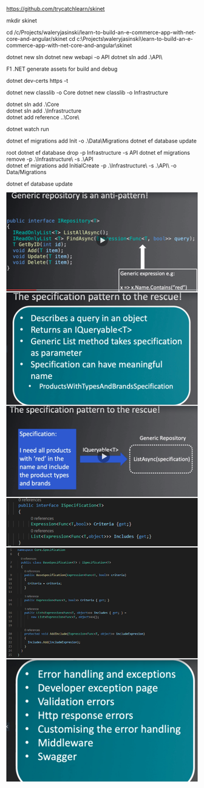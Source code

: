 https://github.com/trycatchlearn/skinet 



 mkdir skinet

cd /c/Projects/waleryjasinski/learn-to-build-an-e-commerce-app-with-net-core-and-angular/skinet
cd c:\Projects\waleryjasinski\learn-to-build-an-e-commerce-app-with-net-core-and-angular\skinet 


dotnet new sln
dotnet new webapi -o API
dotnet sln add .\API\

F1 .NET generate assets for build and debug

dotnet dev-certs https -t

dotnet new classlib -o Core
dotnet new classlib -o Infrastructure

dotnet sln add .\Core\
dotnet sln add .\Infrastructure\
dotnet add reference ..\Core\

dotnet watch run 


dotnet ef  migrations add Init  -o .\Data\Migrations
dotnet ef database update



root 
dotnet ef database drop -p Infrastructure -s API
dotnet ef migrations remove -p .\Infrastructure\ -s .\API\
dotnet ef migrations add InitialCreate -p .\Infrastructure\ -s .\API\ -o Data/Migrations


dotnet ef database update

![Generic repository pattern ](Img/image10.png)
![Generic repository pattern ](Img/image11.png)
![Generic repository pattern ](Img/image12.png)
![Generic repository pattern ](Img/image13.png)
![Generic repository pattern ](Img/image14.png)
![Generic repository pattern ](Img/image15.png)
